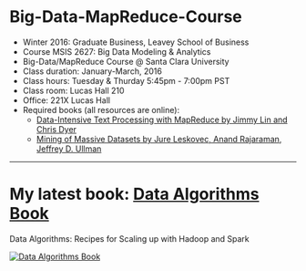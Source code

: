Big-Data-MapReduce-Course
=========================
* Winter 2016: Graduate Business, Leavey School of Business
* Course MSIS 2627: Big Data Modeling & Analytics
* Big-Data/MapReduce Course @ Santa Clara University
* Class duration: January-March, 2016
* Class hours: Tuesday & Thurday 5:45pm - 7:00pm PST
* Class room: Lucas Hall 210 
* Office: 221X Lucas Hall
* Required books (all resources are online):
	* [Data-Intensive Text Processing with MapReduce by Jimmy Lin and Chris Dyer](https://lintool.github.io/MapReduceAlgorithms/ed1n/MapReduce-algorithms.pdf)
	* [Mining of Massive Datasets by Jure Leskovec, Anand Rajaraman, Jeffrey D. Ullman](http://infolab.stanford.edu/~ullman/mmds/book.pdf)

---------------------------
My latest book:	
[Data Algorithms Book](http://shop.oreilly.com/product/0636920033950.do)
======================
Data Algorithms: Recipes for Scaling up with Hadoop and Spark


[![Data Algorithms Book](https://github.com/mahmoudparsian/data-algorithms-book/blob/master/misc/data_algorithms_image.jpg)](http://shop.oreilly.com/product/0636920033950.do)

